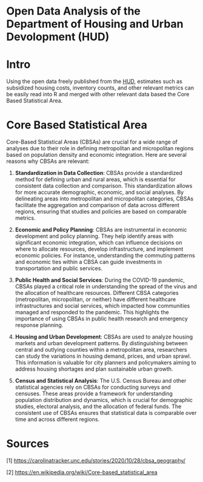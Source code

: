 # Open Data Analysis of the Department of Housing and Urban Devolopment (HUD)

# Intro
Using the open data freely published from the [HUD](https://www.huduser.gov/portal/pdrdatas_landing.html), estimates such as subsidized housing costs, inventory counts, and other relevant metrics can be easily read into R and merged with other relevant data based the Core Based Statistical Area.

# Core Based Statistical Area
Core-Based Statistical Areas (CBSAs) are crucial for a wide range of analyses due to their role in defining metropolitan and micropolitan regions based on population density and economic integration. Here are several reasons why CBSAs are relevant:

1. **Standardization in Data Collection**: CBSAs provide a standardized method for defining urban and rural areas, which is essential for consistent data collection and comparison. This standardization allows for more accurate demographic, economic, and social analyses. By delineating areas into metropolitan and micropolitan categories, CBSAs facilitate the aggregation and comparison of data across different regions, ensuring that studies and policies are based on comparable metrics.

2. **Economic and Policy Planning**: CBSAs are instrumental in economic development and policy planning. They help identify areas with significant economic integration, which can influence decisions on where to allocate resources, develop infrastructure, and implement economic policies. For instance, understanding the commuting patterns and economic ties within a CBSA can guide investments in transportation and public services.

3. **Public Health and Social Services**: During the COVID-19 pandemic, CBSAs played a critical role in understanding the spread of the virus and the allocation of healthcare resources. Different CBSA categories (metropolitan, micropolitan, or neither) have different healthcare infrastructures and social services, which impacted how communities managed and responded to the pandemic. This highlights the importance of using CBSAs in public health research and emergency response planning.

4. **Housing and Urban Development**: CBSAs are used to analyze housing markets and urban development patterns. By distinguishing between central and outlying counties within a metropolitan area, researchers can study the variations in housing demand, prices, and urban sprawl. This information is valuable for city planners and policymakers aiming to address housing shortages and plan sustainable urban growth.

5. **Census and Statistical Analysis**: The U.S. Census Bureau and other statistical agencies rely on CBSAs for conducting surveys and censuses. These areas provide a framework for understanding population distribution and dynamics, which is crucial for demographic studies, electoral analysis, and the allocation of federal funds. The consistent use of CBSAs ensures that statistical data is comparable over time and across different regions.

# Sources

[1] https://carolinatracker.unc.edu/stories/2020/10/28/cbsa_geography/ 

[2] https://en.wikipedia.org/wiki/Core-based_statistical_area
